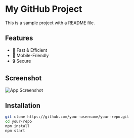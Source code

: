 # My GitHub Project

This is a sample project with a README file.

## Features
- 🚀 Fast & Efficient  
- 📱 Mobile-Friendly  
- 🔒 Secure  

## Screenshot  
![App Screenshot](images/screenshot.png)

## Installation
```sh
git clone https://github.com/your-username/your-repo.git
cd your-repo
npm install
npm start
